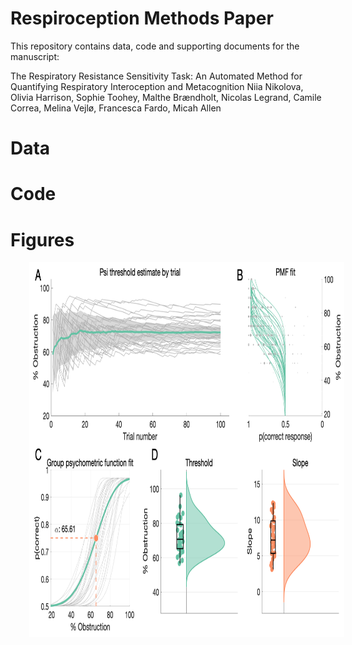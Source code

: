 # Respiroception Methods Paper

This repository contains data, code and supporting documents for the manuscript:

The Respiratory Resistance Sensitivity Task: An Automated Method for Quantifying Respiratory Interoception and Metacognition
Niia Nikolova, Olivia Harrison, Sophie Toohey,  Malthe Brændholt, Nicolas Legrand, Camile Correa, Melina Vejlø, Francesca Fardo, Micah Allen

# Data


# Code


# Figures
<img src="/figs/figure_2.png" align="center" alt="metadPy" height="600" HSPACE=30>